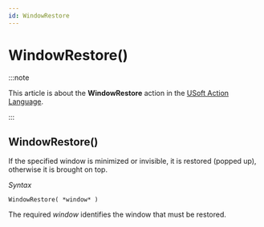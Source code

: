 ```yaml
---
id: WindowRestore
---
```


# WindowRestore()




:::note

This article is about the **WindowRestore** action in the [USoft Action Language](/Task_flow/Action_Language_reference/USoft_Action_Language.md).

:::

## **WindowRestore()**

If the specified window is minimized or invisible, it is restored (popped up), otherwise it is brought on top.

*Syntax*

```
WindowRestore( *window* )
```

The required *window* identifies the window that must be restored.